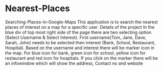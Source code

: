 # Nearest-Places
Searching-Places-in-Google-Maps This application is to search the nearest places of interest on a map for a specific user. Details of the project In the blue div of top most right side of the page there are two selecting option (Select Username &amp; Select Interest). First username(Tom, Jane, Dave, Sarah, John) needs to be selected then interest (Bank, School, Restaurant, Hospital). Based on the username and interest there will be marker icon in the map. For blue icon for bank, green icon for school, yellow icon for restaurant and red icon for hospitals. If you click on the marker there will be an infowindow which will show the address, Contact no and website
